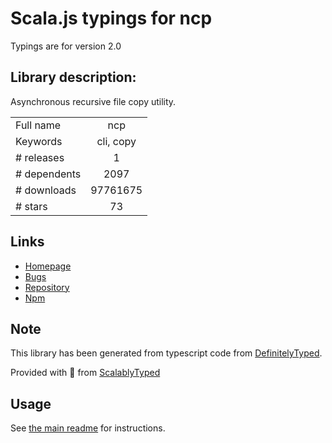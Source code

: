 
# Scala.js typings for ncp

Typings are for version 2.0

## Library description:
Asynchronous recursive file copy utility.

|                    |                 |
| ------------------ | :-------------: |
| Full name          | ncp |
| Keywords           | cli, copy |
| # releases         | 1 |
| # dependents       | 2097 |
| # downloads        | 97761675 |
| # stars            | 73 |

## Links
- [Homepage](https://github.com/AvianFlu/ncp)
- [Bugs](https://github.com/AvianFlu/ncp/issues)
- [Repository](https://github.com/AvianFlu/ncp)
- [Npm](https://www.npmjs.com/package/ncp)
    


## Note
This library has been generated from typescript code from [DefinitelyTyped](https://definitelytyped.org).

Provided with :purple_heart: from [ScalablyTyped](https://github.com/oyvindberg/ScalablyTyped)

## Usage
See [the main readme](../../readme.md) for instructions.



